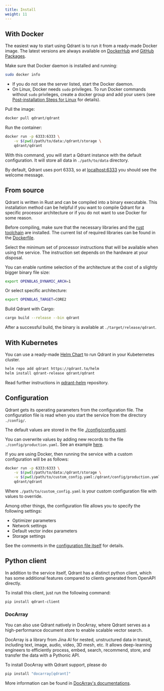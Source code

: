 ```yaml
---
title: Install
weight: 11
---
```


## With Docker

The easiest way to start using Qdrant is to run it from a ready-made Docker image.
The latest versions are always available on [DockerHub](https://hub.docker.com/r/qdrant/qdrant/tags?page=1&ordering=last_updated) and [GitHub Packages](https://github.com/qdrant/qdrant/packages/713873/versions).

Make sure that Docker daemon is installed and running:

```bash
sudo docker info
```

* If you do not see the server listed, start the Docker daemon.
* On Linux, Docker needs `sudo` privileges. To run Docker commands without `sudo` privileges, create a docker group and add your users (see [Post-installation Steps for Linux](https://docs.docker.com/engine/install/linux-postinstall/) for details).

Pull the image:

```bash
docker pull qdrant/qdrant
```

Run the container:

```bash
docker run -p 6333:6333 \
    -v $(pwd)/path/to/data:/qdrant/storage \
    qdrant/qdrant
```

With this command, you will start a Qdrant instance with the default configuration.
It will store all data in `./path/to/data` directory.

By default, Qdrant uses port 6333, so at [localhost:6333](http://localhost:6333) you should see the welcome message.

## From source

Qdrant is written in Rust and can be compiled into a binary executable.
This installation method can be helpful if you want to compile Qdrant for a specific processor architecture or if you do not want to use Docker for some reason.

Before compiling, make sure that the necessary libraries and the [rust toolchain](https://www.rust-lang.org/tools/install) are installed.
The current list of required libraries can be found in the [Dockerfile](https://github.com/qdrant/qdrant/blob/master/Dockerfile).

Select the minimum set of processor instructions that will be available when using the service.
The instruction set depends on the hardware at your disposal.

You can enable runtime selection of the architecture at the cost of a slightly bigger binary file size: 

```bash
export OPENBLAS_DYNAMIC_ARCH=1
```

Or select specific architecture:

```bash
export OPENBLAS_TARGET=CORE2
```

Build Qdrant with Cargo:

```bash
cargo build --release --bin qdrant
```

After a successful build, the binary is available at `./target/release/qdrant`.

## With Kubernetes

You can use a ready-made [Helm Chart](https://helm.sh/docs/) to run Qdrant in your Kubeternetes cluster.

```bash
helm repo add qdrant https://qdrant.to/helm
helm install qdrant-release qdrant/qdrant
```

Read further instructions in [qdrant-helm](https://github.com/qdrant/qdrant-helm) repository.

## Configuration

Qdrant gets its operating parameters from the configuration file.
The configuration file is read when you start the service from the directory `./config/`.

The default values are stored in the file [./config/config.yaml](https://github.com/qdrant/qdrant/blob/master/config/config.yaml).

You can overwrite values by adding new records to the file `./config/production.yaml`. See an example [here](https://github.com/qdrant/qdrant/blob/master/config/production.yaml).

If you are using Docker, then running the service with a custom configuration will be as follows:

```bash
docker run -p 6333:6333 \
    -v $(pwd)/path/to/data:/qdrant/storage \
    -v $(pwd)/path/to/custom_config.yaml:/qdrant/config/production.yaml \
    qdrant/qdrant
```

Where `./path/to/custom_config.yaml` is your custom configuration file with values to override.

Among other things, the configuration file allows you to specify the following settings:

- Optimizer parameters
- Network settings
- Default vector index parameters
- Storage settings

See the comments in the [configuration file itself](https://github.com/qdrant/qdrant/blob/master/config/config.yaml) for details.

## Python client

In addition to the service itself, Qdrant has a distinct python client, which has some additional features compared to clients generated from OpenAPI directly.

To install this client, just run the following command:

```bash
pip install qdrant-client
```

### DocArray

You can also use Qdrant natively in DocArray, where Qdrant serves as a high-performance document store to enable scalable vector search.

DocArray is a library from Jina AI for nested, unstructured data in transit, including text, image, audio, video, 3D mesh, etc.
It allows deep-learning engineers to efficiently process, embed, search, recommend, store, and transfer the data with a Pythonic API.

To install DocArray with Qdrant support, please do

```bash
pip install "docarray[qdrant]"
```

More information can be found in [DocArray's documentations](https://docarray.jina.ai/advanced/document-store/qdrant/).
